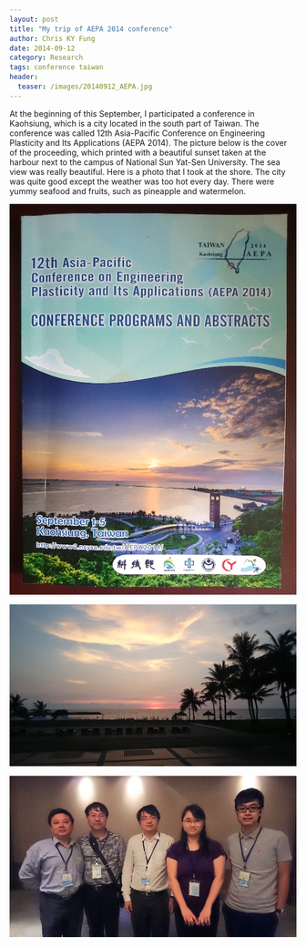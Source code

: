 ```yaml
---
layout: post
title: "My trip of AEPA 2014 conference"
author: Chris KY Fung
date: 2014-09-12
category: Research
tags: conference taiwan
header:
  teaser: /images/20140912_AEPA.jpg
---
```


At the beginning of this September, I participated a conference in Kaohsiung, which is a city located in the south part of Taiwan. The conference was called 12th Asia-Pacific Conference on Engineering Plasticity and Its Applications (AEPA 2014). The picture below is the cover of the proceeding, which printed with a beautiful sunset taken at the harbour next to the campus of National Sun Yat-Sen University. The sea view was really beautiful. Here is a photo that I took at the shore. The city was quite good except the weather was too hot every day. There were yummy seafood and fruits, such as pineapple and watermelon.

<!--more-->

![AEPA 2014 conference](/images/20140912_AEPA.jpg)

![Sunset at the harbour next to the campus of National Sun Yat-Sen University](/images/20140902_181800_seaview.jpg)

![Team Photo](/images/2014_APEA_team_photo.jpg)